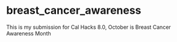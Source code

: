 # breast_cancer_awareness
This is my submission for Cal Hacks 8.0, October is Breast Cancer Awareness Month
